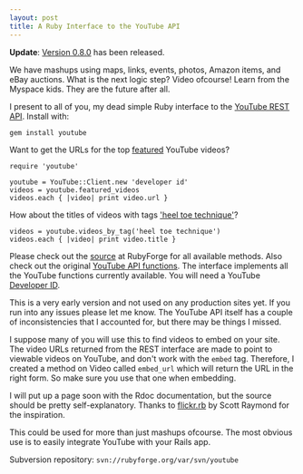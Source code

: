 ```yaml
--- 
layout: post
title: A Ruby Interface to the YouTube API
---
```

**Update**: [Version 0.8.0](http://shanesbrain.net/articles/2006/11/21/ruby_youtube_library_0_8_0_released) has been released.

We have mashups using maps, links, events, photos, Amazon items, and eBay auctions.  What is the next logic step? Video ofcourse! Learn from the Myspace kids.  They are the future after all.

I present to all of you, my dead simple Ruby interface to the [YouTube REST API](http://youtube.com/dev).  Install with:

	gem install youtube

Want to get the URLs for the top [featured](http://youtube.com/browse?s=rf) YouTube videos?

	require 'youtube'

	youtube = YouTube::Client.new 'developer id'
	videos = youtube.featured_videos
	videos.each { |video| print video.url }

How about the titles of videos with tags ['heel toe technique'](http://youtube.com/results?search_query=heel+toe+technique&search=Search)?

	videos = youtube.videos_by_tag('heel toe technique')
	videos.each { |video| print video.title }

Please check out the [source](http://rubyforge.org/cgi-bin/viewvc.cgi/trunk/?root=youtube) at RubyForge for all available methods.  Also check out the original [YouTube API functions](http://youtube.com/dev).  The interface implements all the YouTube functions currently available.  You will need a YouTube [Developer ID](http://youtube.com/my_profile_dev).

This is a very early version and not used on any production sites yet.  If you run into any issues please let me know.  The YouTube API itself has a couple of inconsistencies that I accounted for, but there may be things I missed.  

I suppose many of you will use this to find videos to embed on your site.  The video URLs returned from the REST interface are made to point to viewable videos on YouTube, and don't work with the <code>embed</code> tag.  Therefore, I created a method on Video called <code>embed_url</code> which will return the URL in the right form.  So make sure you use that one when embedding.

I will put up a page soon with the Rdoc documentation, but the source should be pretty self-explanatory.  Thanks to [flickr.rb](http://redgreenblu.com/flickr/) by Scott Raymond for the inspiration.

This could be used for more than just mashups ofcourse.  The most obvious use is to easily integrate YouTube with your Rails app.

Subversion repository: <code>svn://rubyforge.org/var/svn/youtube</code>
